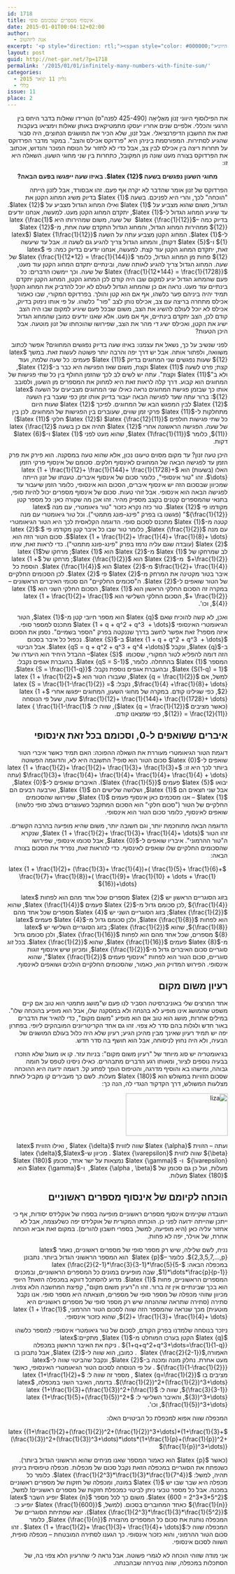 ```yaml
---
id: 1718
title: אינסוף מספרים שסכומם סופי
date: 2015-01-01T00:04:12+02:00
author:
  - אנה ליזהטוב
excerpt: '<p style="direction: rtl;"><span style="color: #000000;">את הפילוסוף היווני <img class="alignright  wp-image-1827" src="{{site.baseurl}}/assets/img/2014/12/zenon.jpg" alt="zenon" width="84" height="122" /> (425-490 לפנה"ס) הטרידו שאלות בדבר היחס בין הרגעי והכללי. אלפיים שנים אחריו יעסקו מתמטיקאים באותן שאלות וימציאו בעקבות זאת את החשבון הדיפרנציאלי. אבל זנון, שלא הכיר את המושגים הנחוצים, היה סבור שהגיע לסתירות. המפורסמת ביניהן היא "פרדוקס אכילס והצב". במקור מדבר הפרדוקס על תחרות ריצה בין אכילס לבין צב, אבל כדי לא לחזור על הנוסח המוכר והנדוש, אכתוב את הפרדוקס בצורה מעט שונה מן המקובל, כתחרות בין שני מחוגי השעון.</span></p>'
layout: post
guid: http://net-gar.net/?p=1718
permalink: '/2015/01/01/infinitely-many-numbers-with-finite-sum/'
categories:
  - גליון 11 ינואר 2015
  - כללי
issue: 11
place: 2
---
```

<p dir="rtl" style="direction: rtl;">
  את הפילוסוף היווני זֶנוֹן מאֶלֵיאָה (425-490 לפנה"ס) הטרידו שאלות בדבר היחס בין הרגעי והכללי. אלפיים שנים אחריו יעסקו מתמטיקאים באותן שאלות וימציאו בעקבות זאת את החשבון הדיפרנציאלי. אבל זנון, שלא הכיר את המושגים הנחוצים, היה סבור שהגיע לסתירות. המפורסמת ביניהן היא "פרדוקס אכילס והצב". במקור מדבר הפרדוקס על תחרות ריצה בין אכילס לבין צב, אבל כדי לא לחזור על הנוסח המוכר והנדוש, אכתוב את הפרדוקס בצורה מעט שונה מן המקובל, כתחרות בין שני מחוגי השעון. השאלה היא זו:
</p>

<p dir="rtl" style="direction: rtl; text-align: center;">
  <strong>מחוגי השעון נפגשים בשעה $latex {12}$. באיזו שעה ייפגשו בפעם הבאה?</strong>
</p>

<p dir="rtl" style="direction: rtl;">
  הפרדוקס של זנון אומר שהדבר לא יקרה אף פעם. זהו אבסורד, אבל לזנון הייתה "הוכחה" לכך, והרי היא לפניכם. בשעה $latex {1}$ בדיוק משיג המחוג הקטן את הגדול, משום שהוא מצביע על $latex {1}$ ואילו המחוג הגדול מצביע על $latex {12}$. עד שיגיע המחוג הגדול ל-$latex {1}$, יתקדם המחוג הקטן מעט. למעשה, אנחנו יודעים בדיוק כמה –$latex {\frac{1}{12}}$  של שעה, משום שמהירותו היא $latex {\frac{1}{12}}$ ממהירות המחוג הגדול, והמחוג הגדול התקדם שעה אחת, מ-$latex {12}$ ל-$latex {1}$. המחוג הקטן מצביע עתה על השעה $latex {1\frac{1}{12}}$ ($latex {1}$ ו-$latex {5}$ דקות), והמחוג הגדול צריך להגיע גם לשעה זו. אבל עד שיעשה זאת, יתקדם המחוג הקטן עוד קצת. למעשה, אנחנו יודעים בדיוק כמה: פי $latex {12}$ פחות מן המחוג הגדול, כלומר $latex {\frac{1}{12*12} = \frac{1}{144}}$ של שעה. המחוג הגדול צריך להגיע לאותה שעה, ובינתיים יתקדם המחוג הקטן עוד מעט, $latex {\frac{1}{12*144} = \frac{1}{1728}}$ של שעה. וכך יימשכו הדברים: כל פעם שהמחוג הגדול יגיע למקום שבו היה קודם לכן המחוג הקטן, המחוג הקטן יתקדם בינתיים עוד מעט. נראה אם כן שהמחוג הגדול לעולם לא יוכל להדביק את המחוג הקטן! תמיד יהיה ביניהם פער כלשהו, אף אם הוא קטן והולך. בפרדוקס המקורי, שבו כאמור אכילס מתחרה בריצה עם צב, אכילס נותן לצב "פור" כלשהו. על פי אותו נימוק בדיוק, אכילס לא יוכל לעולם להשיג את הצב, משום שבכל פעם שיגיע למקום שבו היה הצב קודם לכן, הצב יתקדם בינתיים, אף אם מעט. אלא שאנו יודעים כמובן שהמחוג הגדול ישיג את הקטן, ואכילס ישיג די מהר את הצב, שפירושו שהוכחתו של זנון מוטעה. אבל היכן הטעות?
</p>

<p dir="rtl" style="direction: rtl;">
  לפני שנשיב על כך, נשאל את עצמנו: באיזו שעה בדיוק נפגשים המחוגים? אפשר לכתוב משוואה, ולפתור אותה. אבל יש דרך יפה והרבה יותר פשוטה לעשות זאת. במשך $latex {12}$ שעות נפגשים שני המחוגים בדיוק $latex {11}$ פעמים: כל שעה שלמה, ועוד קצת; פרט לשעה $latex {11}$ וקצת, משום שאז הפגישה היא כבר ב-$latex {12}$, ולא ב"$latex {11}$ וקצת". עתה יש לשים לב לכך שהזמן החולף בין כל שתי פגישות של המחוגים הוא קבוע. דרך קלה לראות זאת היא למחוק את המספרים מן השעון, ולסובב אותו כך שבזמן פגישת המחוגים נראה כאילו שני המחוגים מצביעים על השעה $latex {12}$: ברור עתה שעד לפגישה הבאה יעבור בדיוק אותו זמן כפי שעבר בין השעה $latex {12}$ לבין המפגש הבא של המחוגים. לפיכך $latex {12}$ שעות היום מתחלקות ל-$latex {11}$ פרקי זמן שווים, שעוברים בין הפגישות של המחוגים. לכן בין כל שתי פגישות חולפים $latex {\frac{12}{11}}$ ($latex {12}$ חלקי $latex {11}$) של שעה. הפגישה הראשונה אחרי $latex {12}$ תהיה אם כן בשעה $latex {\frac{12}{11}}$, כלומר $latex {1\frac{1}{11}}$, שהוא מעט לפני $latex {1}$ ו-$latex {6}$ דקות.
</p>

<p dir="rtl" style="direction: rtl;">
  היכן טעה זנון? עד מקום מסוים טיעונו נכון, אלא שהוא טעה במסקנה. הוא פירק את פרק הזמן עד לפגישה הבאה של המחוגים לאינסוף חלקים. סכומם של אינסוף פרקי הזמן האלו (בשעות) הוא $latex {1 + \frac{1}{12}+ \frac{1}{144}+ \frac{1}{1728}+ \dots}$. זהו "טור אינסופי", כלומר סכום של אינסוף איברים. טענתו של זנון הייתה שמכיוון שבסכום הזה יש אינסוף איברים, הסכום הוא אינסופי, כלומר הזמן שיעבור עד לפגישה הבאה הוא אינסופי. אבל זוהי טעות. סכום של אינסוף מספרים יכול להיות סופי, בתנאי שהמספרים קטֵנים בקצב מספיק מהיר. זהו אכן מה שקורה כאן: כל מספר קטן מקודמו פי $latex {12}$. טור כזה נקרא כזכור "טור גיאומטרי, עם מנה $latex {\frac{1}{12}}$" (פגשנו בו בפרק "פינג-פונג מתמטי"). וכל טור גיאומטרי עם מנה קטנה מ-$latex {1}$ מתכנס לסכום סופי. הדוגמה הקלאסית לכך היא הטור הגיאומטרי עם מנה $latex {\frac{1}{2}}$, כלומר טור שבו כל איבר קטן מקודמו פי $latex {2}$: $latex {1 + \frac{1}{2}+ \frac{1}{4}+ \frac{1}{8}+ \dots}$. סכום הטור הזה הוא $latex {2}$ (עובדה שגם עליה נרמז בפרק "פינג-פונג מתמטי"). כדי לראות זאת, שימו לב שמרחקו של $latex {1}$ מ-$latex {2}$ הוא $latex {1}$; מרחקו של$latex {1 +\frac{1}{2}}$  מ-$latex {2}$ הוא $latex {\frac{1}{2}}$; מרחקו של $latex {1 + \frac{1}{2}+ \frac{1}{4}}$ מ-$latex {2}$ הוא $latex {\frac{1}{4}}$. הוספת כל איבר בטור מקטינה את המרחק מ-$latex {2}$ פי $latex {2}$. לכן הסכומים החלקיים של הטור שואפים ל-$latex {2}$. ה"סכומים החלקיים" הם סכומי האיברים הראשונים – במקרה זה הסכום החלקי הראשון הוא $latex {1}$, הסכום החלקי השני הוא $latex {1 + \frac{1}{2}}$, הסכום החלקי השלישי הוא $latex {1 + \frac{1}{2}+ \frac{1}{4}}$, וכו'.
</p>

<p dir="rtl" style="direction: rtl;">
  ואכן, לא קשה להוכיח שאם $latex {q}$ הוא מספר חיובי קטן מ-$latex {1}$, הטור הגיאומטרי האינסופי $latex {1 + q + q^2 + q^3  + \dots}$ מתכנס למספר סופי. איזה מספר? זאת אפשר לחשב בדרך שננקטה בפרק "הספר בשמיים". נסמן את הסכום $latex {1 + q + q^2 + q^3  + \dots}$ ב-$latex {S}$. נכפול כל איבר בסכום ב-$latex {q}$, ונקבל $latex {qS = q + q^2 + q^3 + q^4 +\dots}$. אבל הביטוי הזה דומה להפליא לטור המקורי, שסכומו  $latex {S}$– ההבדל היחיד הוא היעדרו של המספר $latex {1}$ בהתחלה. כלומר, $latex {qS = S-1}$. בהעברת אגפים נקבל: $latex {S(1-q) = 1}$, ובהעברת אגפים נוספת נקבל: $latex {S = \frac{1}{1-q}}$. למשל, אם $latex {q = \frac{1}{2}}$, שעבורו הטור הוא $latex {1 + \frac{1}{2}+ \frac{1}{4} +\frac{1}{8}+ \dots}$, נקבל: $latex {S = \frac{1}{1-\frac{1}{2}} = 2}$, כפי שגילינו קודם. במקרה של מחוגי השעון, המחוגים ייפגשו אחרי $latex {1 + \frac{1}{12}+ \frac{1}{144}+ \frac{1}{1728}+ \dots}$ שעה, שעל פי הנוסחה (כאשר מציבים $latex {q = \frac{1}{12}}$), שווה ל: $latex { \frac{1}{1-\frac{1}{12}} = \frac{12}{11}}$, כפי שמצאנו קודם.
</p>

<h2 dir="rtl" style="direction: rtl;">
  איברים ששואפים ל-0, וסכומם בכל זאת אינסופי
</h2>

<p dir="rtl" style="direction: rtl;">
  דוגמת הטור הגיאומטרי מעוררת את השאלה ההפוכה: האם תמיד כאשר איברי הטור שואפים ל-$latex {0}$ סכום הטור הוא סופי? התשובה היא לא, והדוגמה הפשוטה ביותר לכך היא זו: $latex {1 + \frac{1}{2}+ \frac{1}{2}+ \frac{1}{3}+ \frac{1}{3}+ \frac{1}{3}+ \frac{1}{4}+ \frac{1}{4}+ \frac{1}{4}+ \frac{1}{4} + \dots}$ (עתה יבואו $latex {5}$ פעמים $latex {\frac{1}{5}}$). האיברים שואפים ל-$latex {0}$, אבל שני חצאים הם $latex {1}$, ושלושה שלישים הם $latex {1}$, וארבעה רבעים הם $latex {1}$ – אנו מסכמים כאן אינסוף פעמים $latex {1}$, שפירושו שהסכומים החלקיים של הטור ("סכום חלקי" הוא הסכום המתקבל כשעוצרים בשלב סופי כלשהו) שואפים לאינסוף, כלומר סכום הטור הוא אינסופי.
</p>

<p dir="rtl" style="direction: rtl;">
  הדוגמה הבאה מתוחכמת יותר, וגם חשובה יותר, משום שהיא מופיעה בהרבה הקשרים. זהו הטור $latex {1 + \frac{1}{2}+ \frac{1}{3}+ \frac{1}{4}+ \dots}$, שנקרא ה"טור ההרמוני". איבריו שואפים ל-$latex {0}$, אבל סכומו אינסופי, שפירושו שהסכומים החלקיים שלו שואפים לאינסוף. כדי להראות זאת, נפריד את הסכום בצורה הבאה:
</p>

<p dir="rtl" style="direction: rtl; text-align: center;">
  $latex {1 + \frac{1}{2}+ (\frac{1}{3}+ \frac{1}{4})+( \frac{1}{5}+ \frac{1}{6}+ \frac{1}{7}+ \frac{1}{8})+( \frac{1}{9}+ \frac{1}{10} + \dots + \frac{1}{16})+\dots}$
</p>

<p dir="rtl" style="direction: rtl;">
  בזוג הסוגריים הראשון יש $latex {2}$ מספרים שכל אחד מהם הוא לפחות $latex {\frac{1}{4}}$ ,לכן סכומם גדול מ-$latex {2}$ פעמים $latex {\frac{1}{4}}$, שהוא $latex {\frac{1}{2}}$; בזוג הסוגריים השני יש $latex {4}$ מספרים שכל אחד מהם הוא לפחות $latex {\frac{1}{8}}$, ולכן סכומם גדול מ-$latex {4}$ פעמים $latex {\frac{1}{8}}$, שהוא $latex {\frac{1}{2}}$; בזוג הסוגריים השלישי יש $latex {8}$ מספרים, שכל אחד מהם הוא לפחות $latex {\frac{1}{16}}$, ולכן סכומם גדול מ-$latex {8}$ פעמים $latex {\frac{1}{16}}$, שהוא $latex {\frac{1}{2}}$. בכל זוג סוגריים סכום האיברים גדול מ-$latex {\frac{1}{2}}$, ומכיוון שיש אינסוף זוגות סוגריים, סכום הטור הוא לפחות "אינסוף פעמים $latex {\frac{1}{2}}$", שהוא אינסופי. הפירוש המדויק הוא, כאמור, שהסכומים החלקיים הולכים ושואפים לאינסוף.
</p>

<h2 dir="rtl" style="direction: rtl;">
  רעיון משום מקום
</h2>

<p dir="rtl" style="direction: rtl;">
  אחד המרצים שלי באוניברסיטה הסביר לנו פעם ש"מושג מתמטי הוא טוב אם קיים משפט שהמושג אינו מופיע לא בהנחה ולא במסקנה שלו, אבל הוא מופיע בהוכחה שלו". במילים אחרות, מושג הוא טוב אם הוא מופיע "משום מקום", כדי להאיר את הדברים באור חדש ולגלות בהם סדר לא צפוי. זהו גם אחד הקריטריונים המובהקים ליופי. בפתרון יפה יש תמיד רעיון שאינך מבין מהיכן הגיע; רעיון שלא היה כלול בעולם המושגים של הבעיה, ולא היה נחוץ לניסוחה, אבל הוא חושף בה סדר חדש.
</p>

<p dir="rtl" style="direction: rtl;">
  בגיאומטריה יש סוג מיוחד של "רעיון משום מקום": בניות עזר. קו או מעגל שלא הוזכרו בבעיה נוספים לציור, ומאותו רגע הדברים מתבהרים. כאילו ניסינו לטפס על חומה גבוהה, ומישהו בא והוסיף מדרגה, והטיפוס הופך לפתע קל. דוגמה ידועה היא ההוכחה שסכום הזוויות במשולש הוא $latex {180}$ מעלות. לשם כך מעבירים קו מקביל לאחת מצלעות המשולש, דרך הקדקוד הנגדי לה, הנה כך:
</p>

<p dir="rtl" style="direction: rtl;">
  <img class="aligncenter  wp-image-1748" src="{{site.baseurl}}/assets/img/2014/11/liza-e1416663809417.png" alt="liza" width="233" height="97" />
</p>

<p dir="rtl" style="direction: rtl;">
  ועתה – הזווית $latex {\alpha}$ שווה לזווית $latex {\delta}$ , ואילו הזווית $latex {\beta}$ שווה לזווית $latex {\varepsilon}$ . מכיוון ש-$latex {\delta}$,$latex {\varepsilon}$  ו- $latex {\gamma}$ נמצאות על ישר אחד, סכומן $latex {180}$ מעלות, ועל כן גם סכומן של $latex {\alpha , \beta}$,  ו-$latex {\gamma}$ הוא $latex {180}$ מעלות.
</p>

<h2 dir="rtl" style="direction: rtl;">
  הוכחה לקיומם של אינסוף מספרים ראשוניים
</h2>

<p dir="rtl" style="direction: rtl;">
  העובדה שקיימים אינסוף מספרים ראשוניים מופיעה בספרו של אוקלידס יסודות, אף כי ייתכן שהייתה ידועה לפני כן. הוכחתו המקורית של אוקלידס יפה כשלעצמה, אבל לא אחזור עליה כאן (היא מופיעה, למשל, בספרי חשבון להורים). במקום זאת אביא הוכחה אחרת, של אוילר, יפה לא פחות.
</p>

<p dir="rtl" style="direction: rtl;">
  נניח, לשם שלילה, שיש רק מספר סופי של מספרים ראשוניים, נאמר $latex {2,3,5,7,&#8230;,p}$. כלומר –$latex {p}$  הוא המספר הראשוני הגדול ביותר. נתבונן במכפלה הבאה: $latex {\frac{2}{2-1}*\frac{3}{3-1}*\frac{5}{5-1}*\dots*\frac{p}{p-1}}$, שבה מופיעים במונים כל המספרים הראשוניים, ובמכנים המספרים הראשוניים, פחות $latex {1}$. מדוע להסתכל דווקא במכפלה הזאת? היופי הוא בכך שבינתיים אין זה ברור. זהו ה"רעיון משום מקום", קפיצת המחשבה הלא צפויה. מכיוון שזוהי מכפלה של מספר סופי של מספרים, תוצאתה היא מספר סופי. אנו נקבל סתירה (סתירה שתראה שההנחה שיש רק מספר סופי של מספרים ראשוניים היא מוטעית) מכך שנראה שהמספר הזה שווה לסכום הטור ההרמוני, $latex {1 + \frac{1}{2}+ \frac{1}{3}+ \frac{1}{4}+ \dots}$, שהוא כזכור אינסופי.
</p>

<p dir="rtl" style="direction: rtl;">
  ניזכר בנוסחה שלמדנו בפרק הקודם, לסכום של טור גיאומטרי אינסופי: למספר כלשהו $latex {q}$ הקטן בערכו המוחלט מ-$latex {1}$, מתקיים:$latex {1+q+q^2+q^3+\dots=\frac{1}{1-q}}$ . ניקח את האיבר הראשון במכפלה האמורה,$latex {\frac{2}{2-1}}$  . כמובן, הוא שווה ל-$latex {2}$, אבל נתבונן בו מעט אחרת. נחלק מונה ומכנה ב-$latex {2}$, ונקבל שהביטוי שווה ל-$latex {\frac{1}{1-\frac{1}{2}}}$ . על פי הנוסחה לסכום הטור הגיאומטרי האינסופי, כאשר מציבים בו $latex {q=\frac{1}{2}}$ , מספר זה שווה ל: $latex {1+\frac{1}{2}+(\frac{1}{2})^2+(\frac{1}{2})^3+\dots}$. בדומה, האיבר השני במכפלה, $latex {\frac{3}{3-1}}$, שווה ל: $latex {1+\frac{1}{3}+(\frac{1}{3})^2+(\frac{1}{3})^3+\dots}$, והאיבר השלישי ל: $latex {1+\frac{1}{5}+(\frac{1}{5})^2+(\frac{1}{5})^3+\dots}$, וכו'.
</p>

<p dir="rtl" style="direction: rtl;">
  המכפלה שווה אפוא למכפלת כל הביטויים האלו:
</p>

<p dir="rtl" style="direction: rtl;">
  $latex {(1+\frac{1}{2}+(\frac{1}{2})^2+(\frac{1}{2})^3+\dots)*(1+\frac{1}{3}+(\frac{1}{3})^2+(\frac{1}{3})^3+\dots)*\dots*(1+\frac{1}{p}+(\frac{1}{p})^2+(\frac{1}{p})^3+\dots)}$
</p>

<p dir="rtl" style="direction: rtl;">
  (כאשר $latex {p}$ הוא כאמור המספר שאנו מניחים שהוא הראשוני הגדול ביותר). כשנפתח את הסוגריים במכפלה הזאת נקבל סכום של מכפלות. מכפלה טיפוסית ביניהן תהיה, למשל: $latex {\frac{1}{2^3}*\frac{1}{3}*\frac{1}{7^4}}$. כלומר כל מכפלה היא שבר שבו יש $latex {1}$ במונה, ומכפלה של חזקות של מספרים ראשוניים במכנה. אבל כל מספר טבעי ניתן לביטוי כמכפלת חזקות של מספרים ראשוניים! למשל, $latex {600 = 2^3*3*5^2}$. משום כך לכל מספר $latex {n}$ יופיע השבר $latex {\frac{1}{n}}$ כאחד המחוברים בסכום. (למשל, $latex {\frac{1}{600}}$ יופיע כ: $latex {\frac{1}{2^3}*\frac{1}{3}*\frac{1}{5^2}}$). יוצא שפתיחת הסוגריים של המכפלה נותנת את סכום כל המספרים מהצורה $latex {\frac{1}{n}}$, כלומר המכפלה שווה ל:$latex {1 + \frac{1}{2}+ \frac{1}{3}+ \frac{1}{4}+ \dots}$ . זהו סכום הטור ההרמוני, והוא כזכור אינסופי. כך הגענו לסתירה המובטחת – מכפלה סופית, השווה לסכום אינסופי.
</p>

<p dir="rtl" style="direction: rtl;">
  אני מודה שזוהי הוכחה לא לגמרי פשוטה. אבל נראה לי שהרעיון הלא צפוי בה, של הסתכלות במכפלה, שווה בטירחה שבהבנתה.
</p>